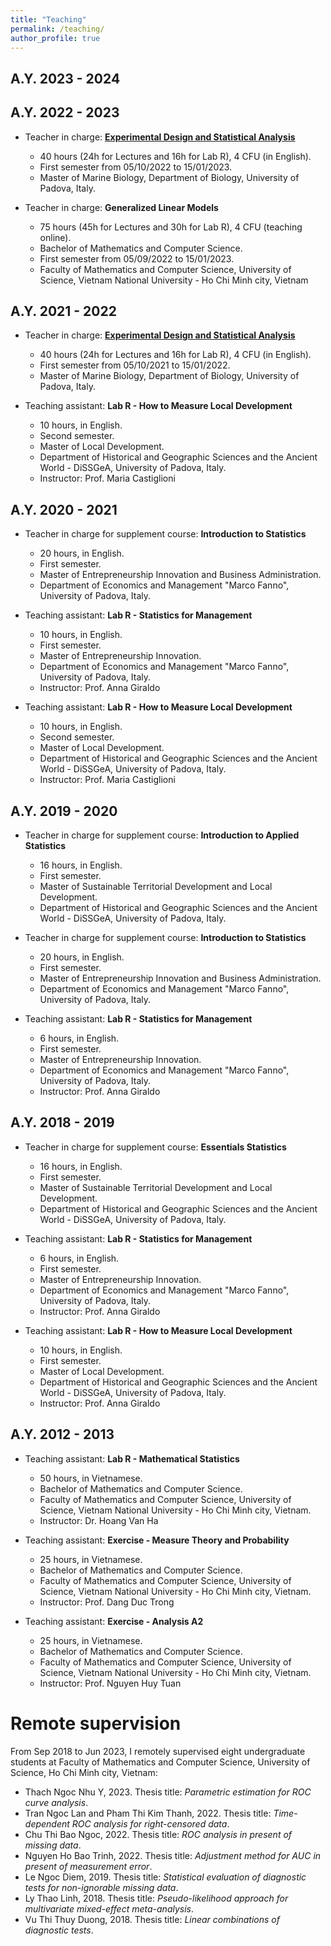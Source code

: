 ```yaml
---
title: "Teaching"
permalink: /teaching/
author_profile: true
---
```


## A.Y. 2023 - 2024


## A.Y. 2022 - 2023

* Teacher in charge: [**Experimental Design and Statistical Analysis**](https://en.didattica.unipd.it/off/2022/LM/SC/SC2596/000ZZ/SCQ0093518/N0)
  * 40 hours (24h for Lectures and 16h for Lab R), 4 CFU (in English).
  * First semester from 05/10/2022 to 15/01/2023.
  * Master of Marine Biology, Department of Biology, University of Padova, Italy. 

* Teacher in charge: **Generalized Linear Models**
  * 75 hours (45h for Lectures and 30h for Lab R), 4 CFU (teaching online). 
  * Bachelor of Mathematics and Computer Science. 
  * First semester from 05/09/2022 to 15/01/2023.
  * Faculty of Mathematics and Computer Science, University of Science, Vietnam National University - Ho Chi Minh city, Vietnam

## A.Y. 2021 - 2022

* Teacher in charge: [**Experimental Design and Statistical Analysis**](https://en.didattica.unipd.it/off/2021/LM/SC/SC2596/000ZZ/SCQ0093518/N0)
  * 40 hours (24h for Lectures and 16h for Lab R), 4 CFU (in English).
  * First semester from 05/10/2021 to 15/01/2022.
  * Master of Marine Biology, Department of Biology, University of Padova, Italy.

* Teaching assistant: **Lab R - How to Measure Local Development**
  * 10 hours, in English. 
  * Second semester.
  * Master of Local Development.
  * Department of Historical and Geographic Sciences and the Ancient World - DiSSGeA, University of Padova, Italy.
  * Instructor: Prof. Maria Castiglioni

## A.Y. 2020 - 2021

* Teacher in charge for supplement course: **Introduction to Statistics**
  * 20 hours, in English.
  * First semester.
  * Master of Entrepreneurship Innovation and Business Administration. 
  * Department of Economics and Management "Marco Fanno", University of Padova, Italy.

* Teaching assistant: **Lab R - Statistics for Management**
  * 10 hours, in English.
  * First semester.
  * Master of Entrepreneurship Innovation. 
  * Department of Economics and Management "Marco Fanno", University of Padova, Italy.
  * Instructor: Prof. Anna Giraldo

* Teaching assistant: **Lab R - How to Measure Local Development**
  * 10 hours, in English.
  * Second semester.
  * Master of Local Development.
  * Department of Historical and Geographic Sciences and the Ancient World - DiSSGeA, University of Padova, Italy.
  * Instructor: Prof. Maria Castiglioni

## A.Y. 2019 - 2020

* Teacher in charge for supplement course: **Introduction to Applied Statistics**
  * 16 hours, in English.
  * First semester.
  * Master of Sustainable Territorial Development and Local Development.
  * Department of Historical and Geographic Sciences and the Ancient World - DiSSGeA, University of Padova, Italy.

* Teacher in charge for supplement course: **Introduction to Statistics**
  * 20 hours, in English.
  * First semester.
  * Master of Entrepreneurship Innovation and Business Administration. 
  * Department of Economics and Management "Marco Fanno", University of Padova, Italy.

* Teaching assistant: **Lab R - Statistics for Management**
  * 6 hours, in English.
  * First semester.
  * Master of Entrepreneurship Innovation. 
  * Department of Economics and Management "Marco Fanno", University of Padova, Italy.
  * Instructor: Prof. Anna Giraldo

## A.Y. 2018 - 2019

* Teacher in charge for supplement course: **Essentials Statistics**
  * 16 hours, in English.
  * First semester.
  * Master of Sustainable Territorial Development and Local Development. 
  * Department of Historical and Geographic Sciences and the Ancient World - DiSSGeA, University of Padova, Italy.

* Teaching assistant: **Lab R - Statistics for Management**
  * 6 hours, in English.
  * First semester.
  * Master of Entrepreneurship Innovation. 
  * Department of Economics and Management "Marco Fanno", University of Padova, Italy.
  * Instructor: Prof. Anna Giraldo

* Teaching assistant: **Lab R - How to Measure Local Development**
  * 10 hours, in English. 
  * First semester.
  * Master of Local Development. 
  * Department of Historical and Geographic Sciences and the Ancient World - DiSSGeA, University of Padova, Italy.
  * Instructor: Prof. Anna Giraldo

## A.Y. 2012 - 2013

* Teaching assistant: **Lab R - Mathematical Statistics**
  * 50 hours, in Vietnamese. 
  * Bachelor of Mathematics and Computer Science.
  * Faculty of Mathematics and Computer Science, University of Science, Vietnam National University - Ho Chi Minh city, Vietnam.
  * Instructor: Dr. Hoang Van Ha

* Teaching assistant: **Exercise - Measure Theory and Probability**
  * 25 hours, in Vietnamese. 
  * Bachelor of Mathematics and Computer Science.
  * Faculty of Mathematics and Computer Science, University of Science, Vietnam National University - Ho Chi Minh city, Vietnam.
  * Instructor: Prof. Dang Duc Trong

* Teaching assistant: **Exercise - Analysis A2**
  * 25 hours, in Vietnamese. 
  * Bachelor of Mathematics and Computer Science.
  * Faculty of Mathematics and Computer Science, University of Science, Vietnam National University - Ho Chi Minh city, Vietnam.
  * Instructor: Prof. Nguyen Huy Tuan 


# Remote supervision

From Sep 2018 to Jun 2023, I remotely supervised eight undergraduate students at Faculty of Mathematics and Computer Science, University of Science, Ho Chi Minh city, Vietnam: 

* Thach Ngoc Nhu Y, 2023. Thesis title: *Parametric estimation for ROC curve analysis*.
* Tran Ngoc Lan and Pham Thi Kim Thanh, 2022. Thesis title: *Time-dependent ROC analysis for right-censored data*.
* Chu Thi Bao Ngoc, 2022. Thesis title: *ROC analysis in present of missing data*.
* Nguyen Ho Bao Trinh, 2022. Thesis title: *Adjustment method for AUC in present of measurement error*.
* Le Ngoc Diem, 2019. Thesis title: *Statistical evaluation of diagnostic tests for non-ignorable missing data*.
* Ly Thao Linh, 2018. Thesis title: *Pseudo-likelihood approach for multivariate mixed-effect meta-analysis*. 
* Vu Thi Thuy Duong, 2018. Thesis title: *Linear combinations of diagnostic tests*.